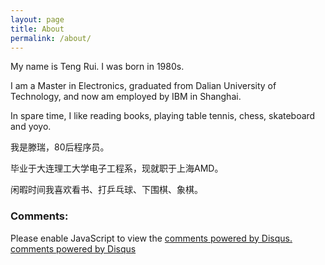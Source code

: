 ```yaml
---
layout: page
title: About
permalink: /about/
---
```


My name is Teng Rui. I was born in 1980s.

I am a Master in Electronics, graduated from Dalian University of Technology, and now am employed by IBM in Shanghai.

In spare time, I like reading books, playing table tennis, chess, skateboard and yoyo.

我是滕瑞，80后程序员。

毕业于大连理工大学电子工程系，现就职于上海AMD。

闲暇时间我喜欢看书、打乒乓球、下围棋、象棋。

### Comments:
<div id="disqus_thread"></div>
<script type="text/javascript">
  /* * * CONFIGURATION VARIABLES: EDIT BEFORE PASTING INTO YOUR WEBPAGE * * */
  var disqus_shortname = 'tengrui';

  /* * * DON'T EDIT BELOW THIS LINE * * */
  (function() {
      var dsq = document.createElement('script'); dsq.type = 'text/javascript'; dsq.async = true;
      dsq.src = '//' + disqus_shortname + '.disqus.com/embed.js';
      (document.getElementsByTagName('head')[0] || document.getElementsByTagName('body')[0]).appendChild(dsq);
  })();
</script>
<noscript>Please enable JavaScript to view the <a href="http://disqus.com/?ref_noscript">comments powered by Disqus.</a></noscript>
<a href="http://disqus.com" class="dsq-brlink">comments powered by <span class="logo-disqus">Disqus</span></a>
